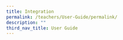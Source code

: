 ```yaml
---
title: Integration
permalink: /teachers/User-Guide/permalink/
description: ""
third_nav_title: User Guide
---
```

